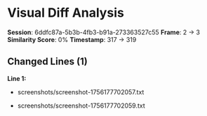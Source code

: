 # Visual Diff Analysis

**Session**: 6ddfc87a-5b3b-4fb3-b91a-273363527c55
**Frame**: 2 -> 3
**Similarity Score**: 0%
**Timestamp**: 317 -> 319

## Changed Lines (1)

**Line 1:**
- screenshots/screenshot-1756177702057.txt
+ screenshots/screenshot-1756177702059.txt

